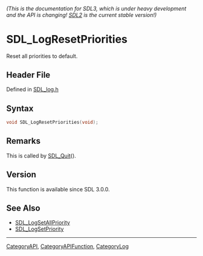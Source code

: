 ###### (This is the documentation for SDL3, which is under heavy development and the API is changing! [SDL2](https://wiki.libsdl.org/SDL2/) is the current stable version!)
# SDL_LogResetPriorities

Reset all priorities to default.

## Header File

Defined in [SDL_log.h](https://github.com/libsdl-org/SDL/blob/main/include/SDL3/SDL_log.h)

## Syntax

```c
void SDL_LogResetPriorities(void);

```

## Remarks

This is called by [SDL_Quit](SDL_Quit)().

## Version

This function is available since SDL 3.0.0.

## See Also

* [SDL_LogSetAllPriority](SDL_LogSetAllPriority)
* [SDL_LogSetPriority](SDL_LogSetPriority)

----
[CategoryAPI](CategoryAPI), [CategoryAPIFunction](CategoryAPIFunction), [CategoryLog](CategoryLog)


